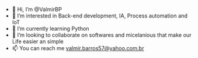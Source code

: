 - 👋 Hi, I’m @ValmirBP
- 👀 I’m interested in Back-end development, IA, Process automation and IoT
- 🌱 I’m currently learning Python
- 💞️ I’m looking to collaborate on softwares and micelanious that make our Life easier an simple 
- 📫 You can reach me valmir.barros57@yahoo.com.br 

